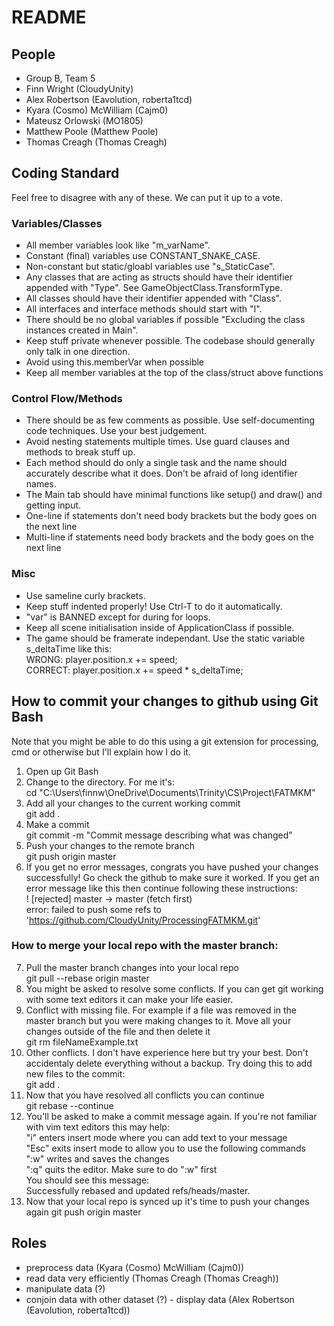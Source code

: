 # README

## People

- Group B, Team 5
- Finn Wright (CloudyUnity)
- Alex Robertson (Eavolution, roberta1tcd)
- Kyara (Cosmo) McWilliam (Cajm0)
- Mateusz Orlowski (MO1805)
- Matthew Poole (Matthew Poole)
- Thomas Creagh (Thomas Creagh)

## Coding Standard

Feel free to disagree with any of these. We can put it up to a vote.  

### Variables/Classes

- All member variables look like "m_varName".  
- Constant (final) variables use CONSTANT_SNAKE_CASE.  
- Non-constant but static/gloabl variables use "s_StaticCase".  
- Any classes that are acting as structs should have their identifier appended with "Type". See GameObjectClass.TransformType.  
- All classes should have their identifier appended with "Class".  
- All interfaces and interface methods should start with "I".  
- There should be no global variables if possible "Excluding the class instances created in Main".  
- Keep stuff private whenever possible. The codebase should generally only talk in one direction.  
- Avoid using this.memberVar when possible
- Keep all member variables at the top of the class/struct above functions


### Control Flow/Methods

- There should be as few comments as possible. Use self-documenting code techniques. Use your best judgement.  
- Avoid nesting statements multiple times. Use guard clauses and methods to break stuff up.  
- Each method should do only a single task and the name should accurately describe what it does. Don't be afraid of long identifier names.  
- The Main tab should have minimal functions like setup() and draw() and getting input.  
- One-line if statements don't need body brackets but the body goes on the next line
- Multi-line if statements need body brackets and the body goes on the next line

### Misc

- Use sameline curly brackets.  
- Keep stuff indented properly! Use Ctrl-T to do it automatically.  
- "var" is BANNED except for during for loops.  
- Keep all scene initialisation inside of ApplicationClass if possible.  
- The game should be framerate independant. Use the static variable s_deltaTime like this:  
    WRONG:   player.position.x += speed;  
    CORRECT: player.position.x += speed * s_deltaTime;  

## How to commit your changes to github using Git Bash  

Note that you might be able to do this using a git extension for processing, cmd or otherwise but I'll explain how I do it.  

1. Open up Git Bash  
2. Change to the directory. For me it's:  
    cd "C:\Users\finnw\OneDrive\Documents\Trinity\CS\Project\FATMKM"  
3. Add all your changes to the current working commit  
    git add .  
4. Make a commit  
    git commit -m "Commit message describing what was changed"  
5. Push your changes to the remote branch  
    git push origin master      
6. If you get no error messages, congrats you have pushed your changes successfully! Go check the github to make sure it worked. If you get an error message like this then continue following these instructions:  
     ! [rejected]        master -> master (fetch first)  
    error: failed to push some refs to 'https://github.com/CloudyUnity/ProcessingFATMKM.git'  

### How to merge your local repo with the master branch:  
7. Pull the master branch changes into your local repo  
    git pull --rebase origin master  
8. You might be asked to resolve some conflicts. If you can get git working with some text editors it can make your life easier.   
9. Conflict with missing file. For example if a file was removed in the master branch but you were making changes to it. Move all your changes outside of the file and then delete it  
    git rm fileNameExample.txt  
10. Other conflicts. I don't have experience here but try your best. Don't accidentaly delete everything without a backup. Try doing this to add new files to the commit:  
    git add .  
11. Now that you have resolved all conflicts you can continue  
    git rebase --continue  
12. You'll be asked to make a commit message again. If you're not familiar with vim text editors this may help:  
    "i" enters insert mode where you can add text to your message  
    "Esc" exits insert mode to allow you to use the following commands  
    ":w" writes and saves the changes   
    ":q" quits the editor. Make sure to do ":w" first   
    You should see this message:  
        Successfully rebased and updated refs/heads/master.  
13. Now that your local repo is synced up it's time to push your changes again
    git push origin master  

## Roles
- preprocess data (Kyara (Cosmo) McWilliam (Cajm0))
- read data very efficiently (Thomas Creagh (Thomas Creagh))
- manipulate data (?)
- conjoin data with other dataset (?)
- display data (Alex Robertson (Eavolution, roberta1tcd))